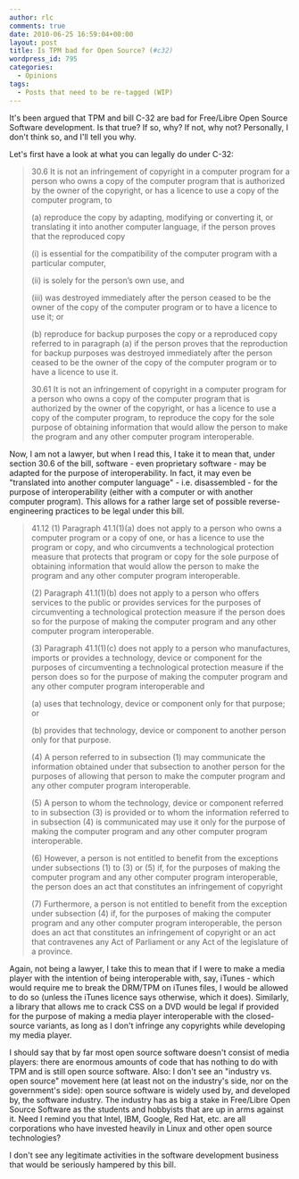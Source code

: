```yaml
---
author: rlc
comments: true
date: 2010-06-25 16:59:04+00:00
layout: post
title: Is TPM bad for Open Source? (#c32)
wordpress_id: 795
categories:
  - Opinions
tags:
  - Posts that need to be re-tagged (WIP)
---
```


It's been argued that TPM and bill C-32 are bad for Free/Libre Open Source Software development. Is that true? If so, why? If not, why not? Personally, I don't think so, and I'll tell you why.

<!--more-->

Let's first have a look at what you can legally do under C-32:

<blockquote>30.6 It is not an infringement of copyright in a computer program for a person who owns a copy of the computer program that is authorized by the owner of the copyright, or has a licence to use a copy of the computer program, to<br/>

(a) reproduce the copy by adapting, modifying or converting it, or translating it into another computer language, if the person proves that the reproduced copy<br/>

(i) is essential for the compatibility of the computer program with a particular computer,<br/>

(ii) is solely for the person’s own use, and<br/>

(iii) was destroyed immediately after the person ceased to be the owner of the copy of the computer program or to have a licence to use it; or<br/>

(b) reproduce for backup purposes the copy or a reproduced copy referred to in paragraph (a) if the person proves that the reproduction for backup purposes was destroyed immediately after the person ceased to be the owner of the copy of the computer program or to have a licence to use it.<br/>

30.61 It is not an infringement of copyright in a computer program for a person who owns a copy of the computer program that is authorized by the owner of the copyright, or has a licence to use a copy of the computer program, to reproduce the copy for the sole purpose of obtaining information that would allow the person to make the program and any other computer program interoperable.

</blockquote>

Now, I am not a lawyer, but when I read this, I take it to mean that, under section 30.6 of the bill, software - even proprietary software - may be adapted for the purpose of interoperability. In fact, it may even be "translated into another computer language" - i.e. disassembled - for the purpose of interoperability (either with a computer or with another computer program). This allows for a rather large set of possible reverse-engineering practices to be legal under this bill.

<blockquote>41.12 (1) Paragraph 41.1(1)(a) does not apply to a person who owns a computer program or a copy of one, or has a licence to use the program or copy, and who circumvents a technological protection measure that protects that program or copy for the sole purpose of obtaining information that would allow the person to make the program and any other computer program interoperable.<br/>

(2) Paragraph 41.1(1)(b) does not apply to a person who offers services to the public or provides services for the purposes of circumventing a technological protection measure if the person does so for the purpose of making the computer program and any other computer program interoperable.<br/>

(3) Paragraph 41.1(1)(c) does not apply to a person who manufactures, imports or provides a technology, device or component for the purposes of circumventing a technological protection measure if the person does so for the purpose of making the computer program and any other computer program interoperable and<br/>

(a) uses that technology, device or component only for that purpose; or<br/>

(b) provides that technology, device or component to another person only for that purpose.<br/>

(4) A person referred to in subsection (1) may communicate the information obtained under that subsection to another person for the purposes of allowing that person to make the computer program and any other computer program interoperable.<br/>

(5) A person to whom the technology, device or component referred to in subsection (3) is provided or to whom the information referred to in subsection (4) is communicated may use it only for the purpose of making the computer program and any other computer program interoperable.<br/>

(6) However, a person is not entitled to benefit from the exceptions under subsections (1) to (3) or (5) if, for the purposes of making the computer program and any other computer program interoperable, the person does an act that constitutes an infringement of copyright<br/>

(7) Furthermore, a person is not entitled to benefit from the exception under subsection (4) if, for the purposes of making the computer program and any other computer program interoperable, the person does an act that constitutes an infringement of copyright or an act that contravenes any Act of Parliament or any Act of the legislature of a province.</blockquote>

Again, not being a lawyer, I take this to mean that if I were to make a media player with the intention of being interoperable with, say, iTunes - which would require me to break the DRM/TPM on iTunes files, I would be allowed to do so (unless the iTunes licence says otherwise, which it does). Similarly, a library that allows me to crack CSS on a DVD would be legal if provided for the purpose of making a media player interoperable with the closed-source variants, as long as I don't infringe any copyrights while developing my media player.

I should say that by far most open source software doesn't consist of media players: there are enormous amounts of code that has nothing to do with TPM and is still open source software. Also: I don't see an "industry vs. open source" movement here (at least not on the industry's side, nor on the government's side): open source software is widely used by, and developed by, the software industry. The industry has as big a stake in Free/Libre Open Source Software as the students and hobbyists that are up in arms against it. Need I remind you that Intel, IBM, Google, Red Hat, etc. are all corporations who have invested heavily in Linux and other open source technologies?

I don't see any legitimate activities in the software development business that would be seriously hampered by this bill.
